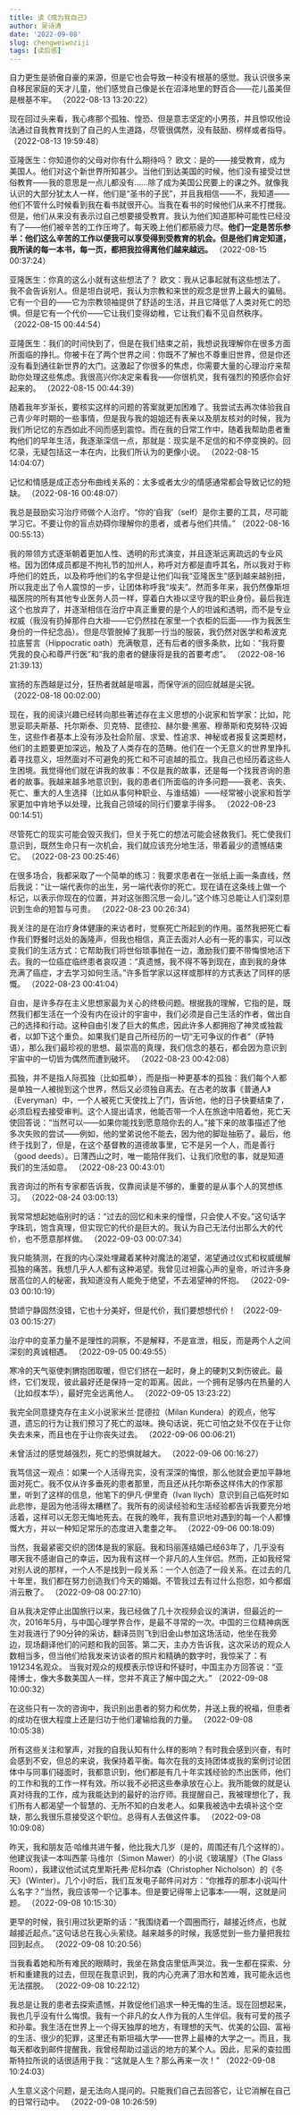 ```yaml
---
title: 读《成为我自己》
author: 吴诗涛
date: '2022-09-08'
slug: chengweiwoziji
tags: [读后感]
---
```


自力更生是骄傲自豪的来源，但是它也会导致一种没有根基的感觉。我认识很多来自移民家庭的天才儿童，他们感觉自己像是长在沼泽地里的野百合——花儿虽美但是根基不牢。 （2022-08-13 13:20:22）

现在回过头来看，我心疼那个孤独、惶恐、但是意志坚定的小男孩，并且惊叹他设法通过自我教育找到了自己的人生道路，尽管很偶然，没有鼓励、榜样或者指导。 （2022-08-13 19:59:48）

亚隆医生：你知道你的父母对你有什么期待吗？ 欧文：是的——接受教育，成为美国人。他们对这个新世界所知甚少。当他们到达美国的时候，他们没有接受过世俗教育——我的意思是一点儿都没有……除了成为美国公民要上的课之外。就像我认识的大部分犹太人一样，他们是“圣书的子民”，并且我相信——不，我知道——他们不管什么时候看到我在看书就很开心。当我在看书的时候他们从来不打搅我。但是，他们从来没有表示过自己想要接受教育。我认为他们知道那种可能性已经没有了——他们被辛苦的工作压垮了。每天晚上他们都筋疲力尽。**他们一定是苦乐参半：他们这么辛苦的工作以便我可以享受得到受教育的机会。但是他们肯定知道，我所读的每一本书，每一页，都把我拉得离他们越来越远。** （2022-08-15 00:37:24）

亚隆医生：你真的这么小就有这些想法了？ 欧文：我从记事起就有这些想法了。我不会告诉别人。但是坦白说吧，我认为宗教和来世的观念是世界上最大的骗局。它有一个目的——它为宗教领袖提供了舒适的生活，并且它降低了人类对死亡的恐惧。但是它有一个代价——它让我们变得幼稚，它让我们看不见自然秩序。 （2022-08-15 00:44:54）

亚隆医生：我们的时间快到了，但是在我们结束之前，我想说我理解你在很多方面所面临的挣扎。你被卡在了两个世界之间：你既不了解也不尊重旧世界，但是你还没有看到通往新世界的大门。这激起了你很多的焦虑，你需要大量的心理治疗来帮助你处理这些焦虑。我很高兴你决定来看我——你很机灵，我有强烈的预感你会好起来的。 （2022-08-15 00:44:39）

随着我年岁渐长，要核实这样的问题的答案就更加困难了。我尝试去再次体验我自己青少年时期的一些事情，但是我与我的姐姐还有表亲以及朋友核对的时候，我为我们所记忆的东西如此不同而感到震惊。而在我的日常工作中，随着我帮助患者重构他们的早年生活，我逐渐深信一点，那就是：现实是不足信的和不停变换的。回忆录，无疑包括这一本在内，比我们所认为的更像小说。 （2022-08-15 14:04:07）

记忆和情感是成正态分布曲线关系的：太多或者太少的情感通常都会导致记忆的短缺。 （2022-08-16 00:48:07）

我总是鼓励实习治疗师做个人治疗。“你的‘自我’（self）是你主要的工具，尽可能学习它。不要让你的盲点妨碍你理解你的患者，或者与他们共情。” （2022-08-16 00:55:13）

我的带领方式逐渐朝着更加人性、透明的形式演变，并且逐渐远离疏远的专业风格。因为团体成员都是不拘礼节的加州人，称呼对方都是直呼其名，所以我对于称呼他们的姓氏，以及称呼他们的名字但是让他们叫我“亚隆医生”感到越来越别扭，所以我走出了令人震惊的一步，让团体称呼我“埃夫”。然而多年来，我仍然像斯坦福医院的所有其他专业医务人员一样，穿着白大褂以坚守我的职业身份。最后我连这个也放弃了，并逐渐相信在治疗中真正重要的是个人的坦诚和透明，而不是专业权威（我没有扔掉那件白大褂——它仍然挂在家里一个衣柜的后面——作为我医生身份的一件纪念品）。但是尽管脱掉了我那一行当的服装，我仍然对医学和希波克拉底誓言（Hippocratic oath）充满敬意，还有后者的很多条款，比如：“我将要凭我的良心和尊严行医”和“我的患者的健康将是我的首要考虑”。 （2022-08-16 21:39:13）

宣扬的东西越是过分，狂热者就越是喧嚣，而保守派的回应就越是尖锐。 （2022-08-18 00:02:00）

现在，我的阅读兴趣已经转向那些著述存在主义思想的小说家和哲学家：比如，陀思妥耶夫斯基、托尔斯泰、贝克特、昆德拉、赫尔曼·黑塞、穆蒂斯和克努特·汉姆生，这些作者基本上没有涉及社会阶层、求爱、性追求、神秘或者报复这类题材，他们的主题要更加深远，触及了人类存在的范畴。他们在一个无意义的世界里挣扎着寻找意义，坦然面对不可避免的死亡和不可逾越的孤立。我自己也经历着这些人生困境。我觉得他们就在讲我的故事：不仅是我的故事，还是每一个找我咨询的患者的故事。我越来越多地意识到，我的患者们所面临的许多问题——衰老、丧失、死亡、重大的人生选择（比如从事何种职业、与谁结婚）——经常被小说家和哲学家更加中肯地予以处理，比我自己领域的同行们要拿手得多。 （2022-08-23 00:14:51）

尽管死亡的现实可能会毁灭我们，但关于死亡的想法可能会拯救我们。死亡使我们意识到，既然生命只有一次机会，我们就应该充分地生活，带着最少的遗憾结束它。 （2022-08-23 00:25:46）

在很多场合，我都采取了一个简单的练习：我要求患者在一张纸上画一条直线，然后我说：“让一端代表你的出生，另一端代表你的死亡。现在请在这条线上做一个标记，以表示你现在的位置，并对这张图沉思一会儿。”这个练习总能让人们深刻意识到生命的短暂与可贵。 （2022-08-23 00:26:34） 

我关注的是在治疗身体健康的来访者时，觉察死亡所起到的作用。虽然我把死亡看作我们野餐时远处的轰隆声，但我也相信，真正去面对人必有一死的事实，可以改变我们的生活方式：它帮助我们将世俗琐事抛在一边，激励我们要不带悔恨地活下去。我的一位癌症临终患者哀叹道：“真遗憾，我不得不等到现在，直到我的身体充满了癌症，才去学习如何生活。”许多哲学家以这样或那样的方式表达了同样的感慨。 （2022-08-23 00:41:04）

自由，是许多存在主义思想家最为关心的终极问题。根据我的理解，它指的是，既然我们都生活在一个没有内在设计的宇宙中，我们必须是自己生活的作者，做出自己的选择和行动。这种自由引发了巨大的焦虑，因此许多人都拥抱了神灵或独裁者，以卸下这个重负。如果我们是自己所经历的一切“无可争议的作者”（萨特语），那么我们最珍视的思想、最崇高的真理，我们信念的基石，都会因为意识到宇宙中的一切皆为偶然而遭到破坏。 （2022-08-23 00:42:08）

孤独，并不是指人际孤独（比如孤单），而是指一种更基本的孤独：我们每个人都是单独一人被抛到这个世界，然后又必须独自离去。在古老的故事《普通人》（Everyman）中，一个人被死亡天使找上了门，告诉他，他的日子快要结束了，必须启程去接受审判。这个人提出请求，他能否带一个人在旅途中陪着他，死亡天使回答说：“当然可以——如果你能找到愿意陪你去的人。”接下来的故事描述了他多次失败的尝试——例如，他的堂弟说他不能去，因为他的脚趾抽筋了。最后，他终于找到了，但是，在这个基督教的道德故事里，它不是另一个人，而是善行（good deeds）。日薄西山之时，唯一能陪伴我们、让我们欣慰的事，就是知道我们的生活如意。 （2022-08-23 00:43:01）

我咨询过的所有专家都告诉我，仅靠阅读是不够的，重要的是从事个人的冥想练习。 （2022-08-24 03:00:13）

我常常想起她临别时的话：“过去的回忆和未来的憧憬，只会使人不安。”这句话字字珠玑，饱含真理，但实现它的代价是巨大的。我认为自己无法付出那么大的代价，也不愿意那样做。 （2022-09-03 00:07:34）

我只能猜测，在我的内心深处埋藏着某种对魔法的渴望，渴望通过仪式和权威缓解孤独的痛苦。我想几乎人人都有这种渴望。我曾见过袒露心声的皇帝，听过许多身居高位的人的秘密，我知道没有人能免于绝望，不去渴望神的怀抱。 （2022-09-03 00:10:19）

赞颂宁静固然没错，它也十分美好，但是代价，我们要想想代价！ （2022-09-03 00:15:27）

治疗中的变革力量不是理性的洞察，不是解释，不是宣泄，相反，而是两个人之间深刻的真诚相遇。 （2022-09-05 00:49:55）

寒冷的天气驱使刺猬抱团取暖，但它们挤在一起时，身上的硬刺又刺伤彼此。最终，它们发现，彼此最好还是保持一定的距离。因此，一个拥有足够内在热量的人（比如叔本华），最好完全远离他人。 （2022-09-05 13:23:22） 

我完全同意捷克存在主义小说家米兰·昆德拉（Milan Kundera）的观点，他写道，遗忘的行为让我们预习了死亡的滋味。换句话说，死亡可怕之处不仅在于让你失去未来，而且也在于让你丧失过去。 （2022-09-06 00:06:21）

未曾活过的感觉越强烈，死亡的恐惧就越大。 （2022-09-06 00:16:27）

我笃信这一观点：如果一个人活得充实，没有深深的悔恨，那么他就会更加平静地面对死亡。我不仅从许多垂死的患者那里，而且还从托尔斯泰这样伟大的作家那里，听到了这样的信息，他笔下的伊凡·伊里奇（Ivan Ilych）意识到自己临死时如此悲惨，是因为他活得太糟糕了。我所有的阅读经验和生活经验都告诉我要充分地活着，这样可以无怨无悔地死去。在我的晚年，我有意识地对遇到的每一个人都慷慨大方，并以一种知足常乐的态度进入耄耋之年。 （2022-09-06 00:18:09）

当然，我最紧密交织的团体是我的家庭。我和玛丽莲结婚已经63年了，几乎没有哪天我不感谢自己的幸运，因为我有这样一个非凡的人生伴侣。然而，正如我经常对别人说的那样，一个人不是找到一段关系：一个人创造了一段关系。在过去的几十年里，我们都在努力创造我们今天的婚姻。不管我过去有过什么抱怨，如今都烟消云散了。 （2022-09-08 00:27:10）

自从我决定停止出国旅行以来，我已经做了几十次视频会议的演讲，但最近的一次，2016年5月，与中国心理学界合作，是最不寻常的一次。中国的三位精神病医生对我进行了90分钟的采访，翻译员则飞到旧金山参加这场活动，他坐在我旁边，现场翻译他们的问题和我的回答。第二天，主办方告诉我，这次采访的观众人数相当多，但当他们给我发来访谈者的照片和精确的数字时，我惊呆了：有191234名观众。 当我对观众的规模表示惊讶和怀疑时，中国主办方回答说：“亚隆博士，像大多数美国人一样，您并不真正了解中国之大。” （2022-09-08 10:00:32）

在这些只有一次的咨询中，我识别出患者的努力和优势，并送上我的祝福，但患者的成功在很大程度上还是归功于他们灌输给我的力量。 （2022-09-08 10:05:38）

所有这些关注和掌声，对我的自我认知有什么样的影响？有时我会感到兴奋，有时会感到不安，但总的来说，我保持着平衡。每次在我的支持团体或我的案例讨论团体中与同事们碰面时，我都意识到，他们都是有几十年实践经验的杰出医师，他们的工作和我的工作一样有效。所以我不必把这些奉承放在心上。我所能做的就是认真对待我的工作，成为我能达到的最好的治疗师。我提醒自己，我被理想化了，我们所有人都渴望一个智慧的、无所不知的白发老人。如果我被选中去填补这个空缺，那么我很乐意接受这个职位。总得有人去做这件事。 （2022-09-08 10:09:08）

昨天，我和朋友范·哈维共进午餐，他比我大几岁（是的，周围还有几个这样的）。他建议我读一本叫西蒙·马维尔（Simon Mawer）的小说《玻璃屋》（The Glass Room），我建议他试试克里斯托弗·尼科尔森（Christopher Nicholson）的《冬天》（Winter）。几个小时后，我们互发电子邮件问对方：“你推荐的那本小说叫什么名字？”当然，我应该带一个记事本。但是要记得带上记事本——啊，这就是问题。 （2022-09-08 10:15:30）

更早的时候，我引用过狄更斯的话：“我围绕着一个圆圈而行，越接近终点，也就越接近起点。”这句话总在我心头萦绕。越来越多的时候，我感觉到一些力量把我拉回到起点。 （2022-09-08 10:20:56） 

当我看着她和所有难民的眼睛时，我坐在熟食店里低声哭泣。我一生都在探索、分析和重建我的过去，但现在我意识到，我的内心充满了泪水和苦难，我可能永远也无法摆脱。 （2022-09-08 10:22:12）

我总是让我的患者去探索遗憾，并敦促他们追求一种无悔的生活。现在回想起来，我也几乎没有什么悔恨。我有一个非凡的女人作为我的人生伴侣。我有可爱的孩子和孙辈。我生活在世界上一个得天独厚的地方，有理想的天气、优美的公园、富裕的生活、很少的犯罪，这里还有斯坦福大学——世界上最棒的大学之一。而且，我每天都收到邮件提醒我，我曾经帮助过遥远的地方的某个人。因此，尼采的查拉图斯特拉所说的话很适用于我：“这就是人生？那么再来一次！” （2022-09-08 10:24:03）

人生意义这个问题，是无法向人提问的。只能我们自己去回答它，让它消解在自己的日常行动中。 （2022-09-08 10:26:59）
